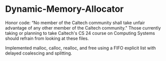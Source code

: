# Dynamic-Memory-Allocator

Honor code: “No member of the Caltech community shall take unfair advantage of any other member of the Caltech community." Those currently taking or planning to take Caltech's CS 24 course on Computing Systems should refrain from looking at these files.

Implemented malloc, calloc, realloc, and free using a FIFO explicit list with delayed coalescing and splitting.
